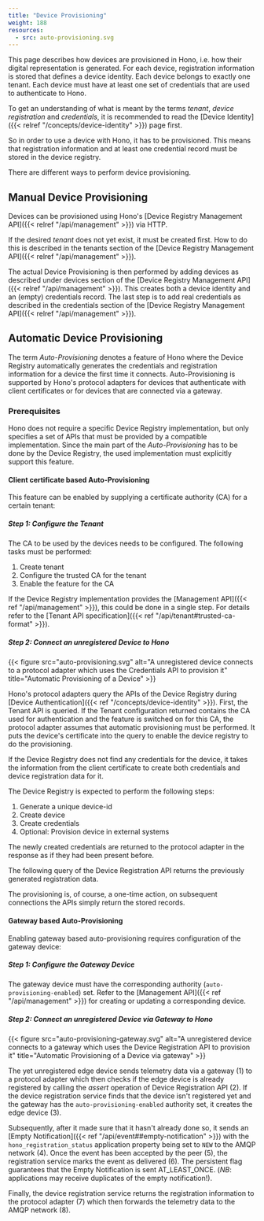 ```yaml
---
title: "Device Provisioning"
weight: 188
resources:
  - src: auto-provisioning.svg
---
```


This page describes how devices are provisioned in Hono, i.e. how their digital representation is generated.
For each device, registration information is stored that defines a device identity. 
Each device belongs to exactly one tenant. Each device must have at least one set of credentials that are used to authenticate to Hono.

To get an understanding of what is meant by the terms *tenant*, *device registration* and *credentials*, 
it is recommended to read the [Device Identity]({{< relref "/concepts/device-identity" >}}) page first.

So in order to use a device with Hono, it has to be provisioned. 
This means that registration information and at least one credential record must be stored in the device registry.

There are different ways to perform device provisioning.

## Manual Device Provisioning

Devices can be provisioned using Hono's [Device Registry Management API]({{< relref "/api/management" >}}) via HTTP.

If the desired *tenant* does not yet exist, it must be created first. 
How to do this is described in the tenants section of the [Device Registry Management API]({{< relref "/api/management" >}}).

The actual Device Provisioning is then performed by adding devices as described under devices section of the 
[Device Registry Management API]({{< relref "/api/management" >}}).
This creates both a device identity and an (empty) credentials record. The last step is to add real credentials
as described in the credentials section of the [Device Registry Management API]({{< relref "/api/management" >}}).


## Automatic Device Provisioning

The term *Auto-Provisioning* denotes a feature of Hono where the Device Registry automatically generates 
the credentials and registration information for a device the first time it connects.
Auto-Provisioning is supported by Hono's protocol adapters for devices that authenticate with client certificates or for
devices that are connected via a gateway.

### Prerequisites

Hono does not require a specific Device Registry implementation, but only specifies a set of APIs that must be provided by a compatible implementation.
Since the main part of the *Auto-Provisioning* has to be done by the Device Registry, the used implementation must explicitly support this feature.

#### Client certificate based Auto-Provisioning

This feature can be enabled by supplying a certificate authority (CA) for a certain tenant:

##### Step 1: Configure the Tenant

The CA to be used by the devices needs to be configured. The following tasks must be performed:

1. Create tenant
2. Configure the trusted CA for the tenant
3. Enable the feature for the CA

If the Device Registry implementation provides the [Management API]({{< ref "/api/management" >}}), this could be done in a single step. 
For details refer to the [Tenant API specification]({{< ref "/api/tenant#trusted-ca-format" >}}).

##### Step 2: Connect an unregistered Device to Hono

{{< figure src="auto-provisioning.svg" alt="A unregistered device connects to a protocol adapter which uses the Credentials API to provision it" title="Automatic Provisioning of a Device" >}}

Hono's protocol adapters query the APIs of the Device Registry during [Device Authentication]({{< ref "/concepts/device-identity" >}}).
First, the Tenant API is queried. If the Tenant configuration returned contains the CA used for authentication and the 
feature is switched on for this CA, the protocol adapter assumes that automatic provisioning must be performed.
It puts the device's certificate into the query to enable the device registry to do the provisioning.

If the Device Registry does not find any credentials for the device, it takes the information from the client 
certificate to create both credentials and device registration data for it.

The Device Registry is expected to perform the following steps: 

1. Generate a unique device-id
2. Create device
3. Create credentials
4. Optional: Provision device in external systems

The newly created credentials are returned to the protocol adapter in the response as if they had been present before.

The following query of the Device Registration API returns the previously generated registration data.

The provisioning is, of course, a one-time action, on subsequent connections the APIs simply return the stored records.

#### Gateway based Auto-Provisioning

Enabling gateway based auto-provisioning requires configuration of the gateway device:

##### Step 1: Configure the Gateway Device

The gateway device must have the corresponding authority (`auto-provisioning-enabled`) set.
Refer to the [Management API]({{< ref "/api/management" >}}) for creating or updating a 
corresponding device.

##### Step 2: Connect an unregistered Device via Gateway to Hono

{{< figure src="auto-provisioning-gateway.svg" alt="A unregistered device connects to a gateway which uses the Device Registration API to provision it" 
title="Automatic Provisioning of a Device via gateway" >}}

The yet unregistered edge device sends telemetry data via a gateway (1) to a protocol adapter which then checks if the 
edge device is already registered by calling the *assert* operation of Device Registration API (2). If the device 
registration service finds that the device isn't registered yet and the gateway has the `auto-provisioning-enabled` 
authority set, it creates the edge device (3). 

Subsequently, after it made sure that it hasn't already done so, it sends an 
[Empty Notification]({{< ref "/api/event##empty-notification" >}}) with the  `hono_registration_status` application 
property being set to `NEW` to the AMQP network (4). Once the event has been accepted by the peer (5), the registration 
service marks the event as delivered (6). The persistent flag guarantees that the Empty Notification is sent 
AT_LEAST_ONCE. 
(*NB*: applications may receive duplicates of the empty notification!).

Finally, the device registration service returns the registration information to the protocol adapter (7) which then 
forwards the telemetry data to the AMQP network (8).

